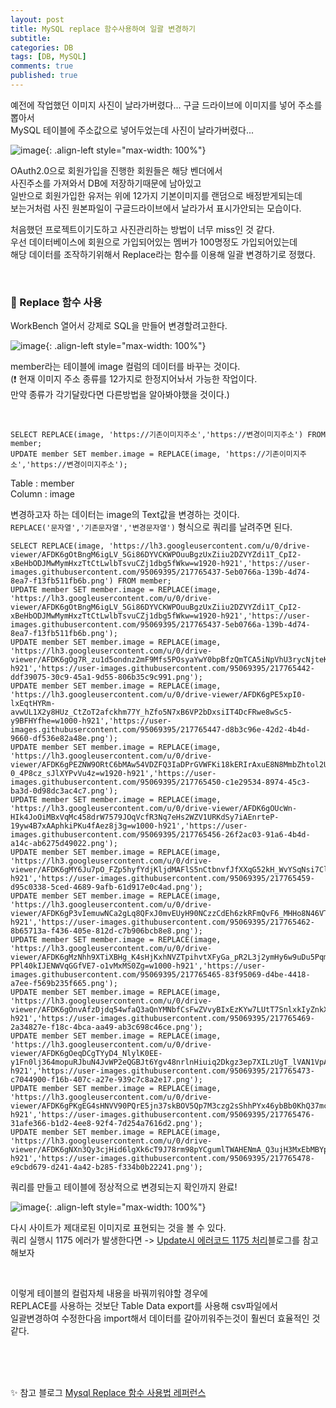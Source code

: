 ```yaml
---
layout: post
title: MySQL replace 함수사용하여 일괄 변경하기
subtitle: 
categories: DB
tags: [DB, MySQL]
comments: true
published: true
---
```



예전에 작업했던 이미지 사진이 날라가버렸다... 구글 드라이브에 이미지를 넣어 주소를 뽑아서    
MySQL 테이블에 주소값으로 넣어두었는데 사진이 날라가버렸다...

![image](https://user-images.githubusercontent.com/95069395/217779406-6b06d791-ae7a-4f77-b89d-e68c3c63e8af.png){: .align-left style="max-width: 100%"}

OAuth2.0으로 회원가입을 진행한 회원들은 해당 벤더에서  
사진주소를 가져와서 DB에 저장하기때문에 남아있고  
일반으로 회원가입한 유저는 위에 12가지 기본이미지를 랜덤으로 배정받게되는데  
보는거처럼 사진 원본파일이 구글드라이브에서 날라가서 표시가안되는 모습이다.  

처음했던 프로젝트이기도하고 사진관리하는 방법이 너무 miss인 것 같다.   
우선 데이터베이스에 회원으로 가입되어있는 멤버가 100명정도 가입되어있는데   
해당 데이터를 조작하기위해서 Replace라는 함수를 이용해 일괄 변경하기로 정했다.


<br/>

### 📌 Replace 함수 사용

WorkBench 열어서 강제로 SQL을 만들어 변경할려고한다.

![image](https://user-images.githubusercontent.com/95069395/217779419-2cc32d98-7a95-4ebd-ad58-da1cadcf0395.png){: .align-left style="max-width: 100%"}

member라는 테이블에 image 컬럼의 데이터를 바꾸는 것이다.   
(❗️ 현재 이미지 주소 종류를 12가지로 한정지어놔서 가능한 작업이다.  
만약 종류가 각기달랐다면 다른방법을 알아봐야했을 것이다.)  

<br/>

```shell
SELECT REPLACE(image, 'https://기존이미지주소','https://변경이미지주소') FROM member;
UPDATE member SET member.image = REPLACE(image, 'https://기존이미지주소','https://변경이미지주소');
```
Table : member  
Column : image  

변경하고자 하는 데이터는 image의 Text값을 변경하는 것이다.  
`REPLACE('문자열','기존문자열','변경문자열')` 형식으로 쿼리를 날려주면 된다.     


```shell
SELECT REPLACE(image, 'https://lh3.googleusercontent.com/u/0/drive-viewer/AFDK6gOtBngM6igLV_5Gi86DYVCKWPOuuBgzUxZiiu2DZVYZdi1T_CpI2-xBeHbODJMwMymHxzTtCtLwlbTsvuCZj1dbg5fWkw=w1920-h921','https://user-images.githubusercontent.com/95069395/217765437-5eb0766a-139b-4d74-8ea7-f13fb511fb6b.png') FROM member;
UPDATE member SET member.image = REPLACE(image, 'https://lh3.googleusercontent.com/u/0/drive-viewer/AFDK6gOtBngM6igLV_5Gi86DYVCKWPOuuBgzUxZiiu2DZVYZdi1T_CpI2-xBeHbODJMwMymHxzTtCtLwlbTsvuCZj1dbg5fWkw=w1920-h921','https://user-images.githubusercontent.com/95069395/217765437-5eb0766a-139b-4d74-8ea7-f13fb511fb6b.png');
UPDATE member SET member.image = REPLACE(image, 'https://lh3.googleusercontent.com/u/0/drive-viewer/AFDK6gOg7R_zu1d5ondnz2mF9Mfs5POsyaYwY0bpBfzQmTCA5iNpVhU3rycNjteK9RZKX0_dsQLXn1AGkA_MtfZJKeSJ03vOJg=w1000-h921','https://user-images.githubusercontent.com/95069395/217765442-ddf39075-30c9-45a1-9d55-806b35c9c991.png');
UPDATE member SET member.image = REPLACE(image, 'https://lh3.googleusercontent.com/u/0/drive-viewer/AFDK6gPE5xpI0-lxEqtHYRm-avwUL1X2y8HUz_CtZoT2afckhm77Y_hZfo5N7xB6VP2bDxsiIT4DcFRwe8wSc5-y9BFHYfhe=w1000-h921','https://user-images.githubusercontent.com/95069395/217765447-d8b3c96e-42d2-4b4d-9660-df536e82a48e.png');
UPDATE member SET member.image = REPLACE(image, 'https://lh3.googleusercontent.com/u/0/drive-viewer/AFDK6gPEZNW9ORtC6bMAw54VDZFQ3IaDPrGVWFKi18kERIrAxuE8N8MmbZhtol2Ujxvyrz21Ows7-0_4P8cz_sJlXYPvVu4z=w1920-h921','https://user-images.githubusercontent.com/95069395/217765450-c1e29534-8974-45c3-ba3d-0d98dc3ac4c7.png');
UPDATE member SET member.image = REPLACE(image, 'https://lh3.googleusercontent.com/u/0/drive-viewer/AFDK6gOUcWn-HIk4JoOiMBxVqMc458drW7579JOqVcfR3Nq7eHs2WZV1URKdSy7iAEnrteP-19yw4B7xAAphkiPKu4fAez8j3g=w1000-h921','https://user-images.githubusercontent.com/95069395/217765456-26f2ac03-91a6-4b4d-a14c-ab6275d49022.png');
UPDATE member SET member.image = REPLACE(image, 'https://lh3.googleusercontent.com/u/0/drive-viewer/AFDK6gMY6Ju7pO_FZp5hyfYdjKljdMAFlS5nCtbnvfJfXXqG52kH_WvYSqNsi7ClGgYVgmK8Gav_XdM_tCc5liRtQD8bZq4Ryg=w1920-h921','https://user-images.githubusercontent.com/95069395/217765459-d95c0338-5ced-4689-9afb-61d917e0c4ad.png');
UPDATE member SET member.image = REPLACE(image, 'https://lh3.googleusercontent.com/u/0/drive-viewer/AFDK6gP3vIemuwNCa2gLq8QFxJ0mvEUyH90NCzzCdEh6zkRFmQvF6_MHHo8N46VTTP58ovW3ikNSXN281NhTcbDaBfESUl6eUw=w1000-h921','https://user-images.githubusercontent.com/95069395/217765462-8b65713a-f436-405e-812d-c7b906bcb8e8.png');
UPDATE member SET member.image = REPLACE(image, 'https://lh3.googleusercontent.com/u/0/drive-viewer/AFDK6gMzNhh9XTiXBHg_K4sHjKxhNVZTpihvtXFyGa_pR2L3j2ymHy6w9uDu5Pqmjo_-PPl40kIJENWVqGGfVE7-o1vMxMS0Zg=w1000-h921','https://user-images.githubusercontent.com/95069395/217765465-83f95069-d4be-4418-a7ee-f569b235f665.png');
UPDATE member SET member.image = REPLACE(image, 'https://lh3.googleusercontent.com/u/0/drive-viewer/AFDK6gOnvAfzDjdq54wfaQ3aQnYMNbfCsFwZVvyBIxEzKYw7LUtT7SnlxkIyZnkXyxrN2y8N5CuXVCLdNdloEMYYl7PPTBotWA=w1000-h921','https://user-images.githubusercontent.com/95069395/217765469-2a34827e-f18c-4bca-aa49-ab3c698c46ce.png');
UPDATE member SET member.image = REPLACE(image, 'https://lh3.googleusercontent.com/u/0/drive-viewer/AFDK6gOeqDCgTYyD4_NlylK0EE-y1Fn0lj364mopuRJbuN4JvWP2eQGBJt6Ygv48nrlnHiuiq2Dkgz3ep7XILzUgT_lVAN1VpA=w1000-h921','https://user-images.githubusercontent.com/95069395/217765473-c7044900-f16b-407c-a27e-939c7c8a2e17.png');
UPDATE member SET member.image = REPLACE(image, 'https://lh3.googleusercontent.com/u/0/drive-viewer/AFDK6gPKgEG4sHNVV90PQrE5jn37skBOV5Qp7M3czg2sShhPYx46ybBb0KhQ37mcxGl6H6E_1xVdAhna7aAJGi8qp1oYGCWMMw=w1000-h921','https://user-images.githubusercontent.com/95069395/217765476-31afe366-b1d2-4ee8-92f4-7d254a7616d2.png');
UPDATE member SET member.image = REPLACE(image, 'https://lh3.googleusercontent.com/u/0/drive-viewer/AFDK6gNXn3Qy3cjHid6lgXk6cT9J78rm98pYCgumlTWAHENmA_Q3ujH3MxEbMBYp_lHBLM8rpIU51BtZnzaIKi3CiEsrqcDKQA=w1000-h921','https://user-images.githubusercontent.com/95069395/217765478-e9cbd679-d241-4a42-b285-f334b0b22241.png');
```

쿼리를 만들고 테이블에 정상적으로 변경되는지 확인까지 완료!  

![image](https://user-images.githubusercontent.com/95069395/217785372-71da8902-27fb-42ed-97ee-d171e916a983.png){: .align-left style="max-width: 100%"}

다시 사이트가 제대로된 이미지로 표현되는 것을 볼 수 있다.   
쿼리 실행시 1175 에러가 발생한다면 -> [Update시 에러코드 1175 처리]블로그를 참고해보자

<br/>  

이렇게 테이블의 컬럼자체 내용을 바꿔끼워야할 경우에  
REPLACE를 사용하는 것보단 Table Data export를 사용해 csv파일에서   
일괄변경하여 수정한다음 import해서 데이터를 갈아끼워주는것이 훨씬더 효율적인 것 같다.


<br/>
<br/>
<br/>


✨ 참고 블로그
[Mysql Replace 함수 사용법 레퍼런스]

<br/>
<br/>

[Mysql Replace 함수 사용법 레퍼런스]: https://leenow.tistory.com/13
[Update시 에러코드 1175 처리]: https://jwgye.tistory.com/31
